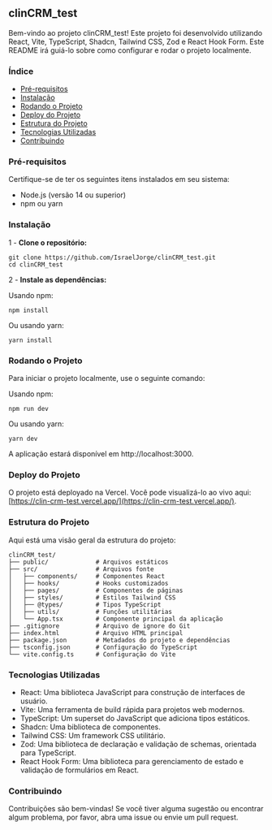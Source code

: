 clinCRM_test
------------

Bem-vindo ao projeto clinCRM_test! Este projeto foi desenvolvido utilizando React, Vite, TypeScript, Shadcn, Tailwind CSS, Zod e React Hook Form. Este README irá guiá-lo sobre como configurar e rodar o projeto localmente.

### Índice

-   [Pré-requisitos](#pr%C3%A9-requisitos)
-   [Instalação](#instala%C3%A7%C3%A3o)
-   [Rodando o Projeto](#rodando-o-projeto)
-   [Deploy do Projeto](#deploy-do-projeto)
-   [Estrutura do Projeto](#estrutura-do-projeto)
-   [Tecnologias Utilizadas](#tecnologias-utilizadas)
-   [Contribuindo](#contribuindo)

### Pré-requisitos

Certifique-se de ter os seguintes itens instalados em seu sistema:

-   Node.js (versão 14 ou superior)
-   npm ou yarn

### Instalação

1 -  **Clone o repositório:**

```
git clone https://github.com/IsraelJorge/clinCRM_test.git
cd clinCRM_test
```

2 -  **Instale as dependências:**

Usando npm:

```
npm install
```

Ou usando yarn:

```
yarn install
```

### Rodando o Projeto

Para iniciar o projeto localmente, use o seguinte comando:

Usando npm:

```
npm run dev
```

Ou usando yarn:

```
yarn dev
```

A aplicação estará disponível em http://localhost:3000.

### Deploy do Projeto

O projeto está deployado na Vercel. Você pode visualizá-lo ao vivo aqui: [https://clin-crm-test.vercel.app/](https://clin-crm-test.vercel.app/).

### Estrutura do Projeto

Aqui está uma visão geral da estrutura do projeto:

```
clinCRM_test/
├── public/             # Arquivos estáticos
├── src/                # Arquivos fonte
│   ├── components/     # Componentes React
│   ├── hooks/          # Hooks customizados
│   ├── pages/          # Componentes de páginas
│   ├── styles/         # Estilos Tailwind CSS
│   ├── @types/         # Tipos TypeScript
│   ├── utils/          # Funções utilitárias
│   └── App.tsx         # Componente principal da aplicação
├── .gitignore          # Arquivo de ignore do Git
├── index.html          # Arquivo HTML principal
├── package.json        # Metadados do projeto e dependências
├── tsconfig.json       # Configuração do TypeScript
└── vite.config.ts      # Configuração do Vite
```

### Tecnologias Utilizadas

-   React: Uma biblioteca JavaScript para construção de interfaces de usuário.
-   Vite: Uma ferramenta de build rápida para projetos web modernos.
-   TypeScript: Um superset do JavaScript que adiciona tipos estáticos.
-   Shadcn: Uma biblioteca de componentes.
-   Tailwind CSS: Um framework CSS utilitário.
-   Zod: Uma biblioteca de declaração e validação de schemas, orientada para TypeScript.
-   React Hook Form: Uma biblioteca para gerenciamento de estado e validação de formulários em React.

### Contribuindo

Contribuições são bem-vindas! Se você tiver alguma sugestão ou encontrar algum problema, por favor, abra uma issue ou envie um pull request.
